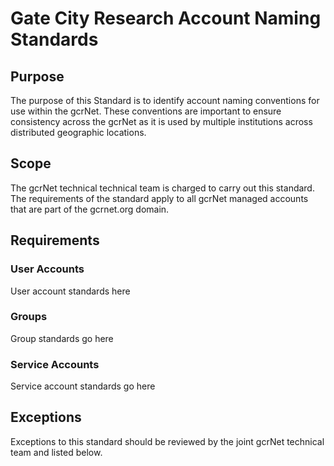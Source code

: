 # Gate City Research Account Naming Standards

## Purpose

The purpose of this Standard is to identify account naming conventions for use within the gcrNet. These conventions are important to ensure consistency across the gcrNet as it is used by multiple institutions across distributed geographic locations.

## Scope

The gcrNet technical technical team is charged to carry out this standard. The requirements of the standard apply to all gcrNet managed accounts that are part of the gcrnet.org domain.

## Requirements

### User Accounts

User account standards here

### Groups

Group standards go here

### Service Accounts

Service account standards go here

## Exceptions

Exceptions to this standard should be reviewed by the joint gcrNet technical team and listed below.
